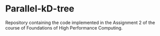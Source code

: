 # Parallel-kD-tree
Repository containing the code implemented in the Assignment 2 of the course of Foundations of High Performance Computing.
